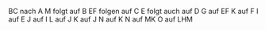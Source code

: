 BC nach A
M folgt auf B
EF folgen auf C
E folgt auch auf D
G auf EF
K auf F
I auf E
J auf I
L auf J
K auf J
N auf K
N auf MK
O auf LHM
